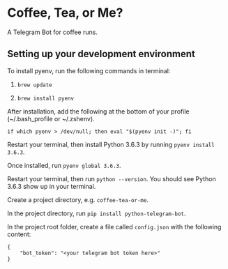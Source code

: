 # Coffee, Tea, or Me?
A Telegram Bot for coffee runs.

## Setting up your development environment
To install pyenv, run the following commands in terminal:

1. `brew update`

2. `brew install pyenv`


After installation, add the following at the bottom of your profile (~/.bash_profile or ~/.zshenv).

```
if which pyenv > /dev/null; then eval "$(pyenv init -)"; fi
```

Restart your terminal, then install Python 3.6.3 by running `pyenv install 3.6.3`.

Once installed, run `pyenv global 3.6.3`.

Restart your terminal, then run `python --version`. You should see Python 3.6.3 show up in your terminal.

Create a project directory, e.g. `coffee-tea-or-me`.

In the project directory, run `pip install python-telegram-bot`.

In the project root folder, create a file called `config.json` with the following content:

```
{
    "bot_token": "<your telegram bot token here>"
}
```
